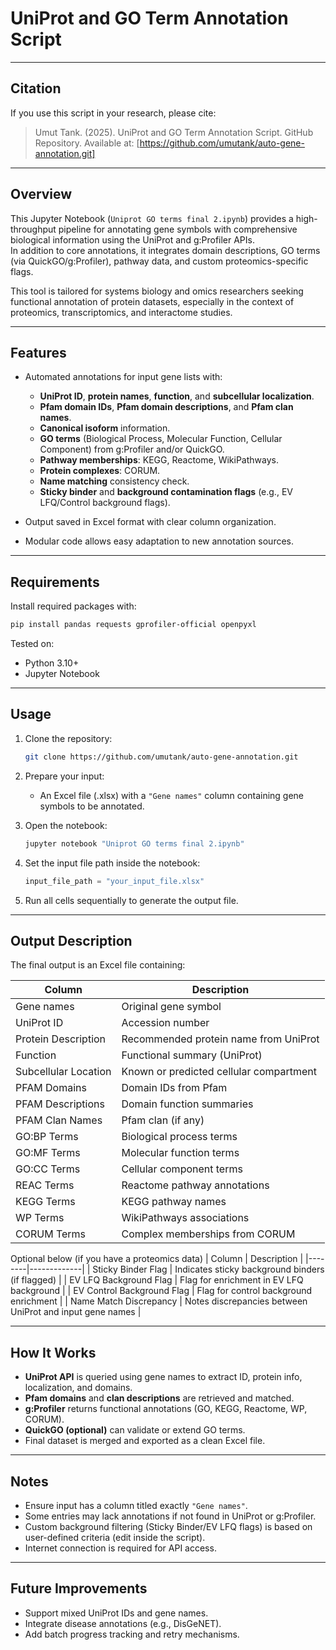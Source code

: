 
# UniProt and GO Term Annotation Script

---

## Citation
If you use this script in your research, please cite:

> Umut Tank. (2025). UniProt and GO Term Annotation Script. GitHub Repository. Available at: [https://github.com/umutank/auto-gene-annotation.git]

---

## Overview
This Jupyter Notebook (`Uniprot GO terms final 2.ipynb`) provides a high-throughput pipeline for annotating gene symbols with comprehensive biological information using the UniProt and g:Profiler APIs.  
In addition to core annotations, it integrates domain descriptions, GO terms (via QuickGO/g:Profiler), pathway data, and custom proteomics-specific flags.

This tool is tailored for systems biology and omics researchers seeking functional annotation of protein datasets, especially in the context of proteomics, transcriptomics, and interactome studies.

---

## Features
- Automated annotations for input gene lists with:
  - **UniProt ID**, **protein names**, **function**, and **subcellular localization**.
  - **Pfam domain IDs**, **Pfam domain descriptions**, and **Pfam clan names**.
  - **Canonical isoform** information.
  - **GO terms** (Biological Process, Molecular Function, Cellular Component) from g:Profiler and/or QuickGO.
  - **Pathway memberships**: KEGG, Reactome, WikiPathways.
  - **Protein complexes**: CORUM.
  - **Name matching** consistency check.
  - **Sticky binder** and **background contamination flags** (e.g., EV LFQ/Control background flags).

- Output saved in Excel format with clear column organization.
- Modular code allows easy adaptation to new annotation sources.

---

## Requirements

Install required packages with:

```bash
pip install pandas requests gprofiler-official openpyxl
```

Tested on:
- Python 3.10+
- Jupyter Notebook

---

## Usage

1. Clone the repository:
    ```bash
    git clone https://github.com/umutank/auto-gene-annotation.git
    ```

2. Prepare your input:
    - An Excel file (.xlsx) with a `"Gene names"` column containing gene symbols to be annotated.

3. Open the notebook:
    ```bash
    jupyter notebook "Uniprot GO terms final 2.ipynb"
    ```

4. Set the input file path inside the notebook:
    ```python
    input_file_path = "your_input_file.xlsx"
    ```

5. Run all cells sequentially to generate the output file.

---

## Output Description

The final output is an Excel file containing:

| Column | Description |
|--------|-------------|
| Gene names | Original gene symbol |
| UniProt ID | Accession number |
| Protein Description | Recommended protein name from UniProt |
| Function | Functional summary (UniProt) |
| Subcellular Location | Known or predicted cellular compartment |
| PFAM Domains | Domain IDs from Pfam |
| PFAM Descriptions | Domain function summaries |
| PFAM Clan Names | Pfam clan (if any) |
| GO:BP Terms | Biological process terms |
| GO:MF Terms | Molecular function terms |
| GO:CC Terms | Cellular component terms |
| REAC Terms | Reactome pathway annotations |
| KEGG Terms | KEGG pathway names |
| WP Terms | WikiPathways associations |
| CORUM Terms | Complex memberships from CORUM |

Optional below (if you have a proteomics data)
| Column | Description |
|--------|-------------|
| Sticky Binder Flag | Indicates sticky background binders (if flagged) |
| EV LFQ Background Flag | Flag for enrichment in EV LFQ background |
| EV Control Background Flag | Flag for control background enrichment |
| Name Match Discrepancy | Notes discrepancies between UniProt and input gene names |

---

## How It Works

- **UniProt API** is queried using gene names to extract ID, protein info, localization, and domains.
- **Pfam domains** and **clan descriptions** are retrieved and matched.
- **g:Profiler** returns functional annotations (GO, KEGG, Reactome, WP, CORUM).
- **QuickGO (optional)** can validate or extend GO terms.
- Final dataset is merged and exported as a clean Excel file.

---

## Notes
- Ensure input has a column titled exactly `"Gene names"`.
- Some entries may lack annotations if not found in UniProt or g:Profiler.
- Custom background filtering (Sticky Binder/EV LFQ flags) is based on user-defined criteria (edit inside the script).
- Internet connection is required for API access.

---

## Future Improvements
- Support mixed UniProt IDs and gene names.
- Integrate disease annotations (e.g., DisGeNET).
- Add batch progress tracking and retry mechanisms.


